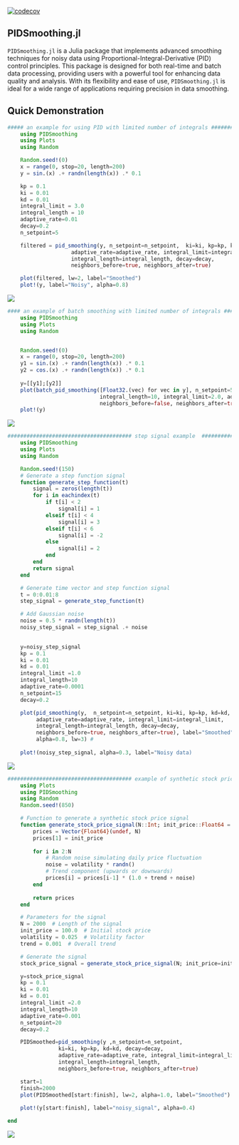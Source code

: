 [![codecov](https://codecov.io/gh/MortezaBabazadehShareh/PIDSmoothing.jl/graph/badge.svg?token=URVBMQ69J8)](https://codecov.io/gh/MortezaBabazadehShareh/PIDSmoothing.jl)

## PIDSmoothing.jl

`PIDSmoothing.jl` is a Julia package that implements advanced smoothing techniques for noisy data using Proportional-Integral-Derivative (PID) control principles. This package is designed for both real-time and batch data processing, providing users with a powerful tool for enhancing data quality and analysis. With its flexibility and ease of use, `PIDSmoothing.jl` is ideal for a wide range of applications requiring precision in data smoothing.

## Quick Demonstration

```julia
##### an example for using PID with limited number of integrals #############################
    using PIDSmoothing
    using Plots
    using Random

    Random.seed!(0)
    x = range(0, stop=20, length=200)
    y = sin.(x) .+ randn(length(x)) .* 0.1

    kp = 0.1
    ki = 0.01
    kd = 0.01
    integral_limit = 3.0
    integral_length = 10
    adaptive_rate=0.01
    decay=0.2
    n_setpoint=5

    filtered = pid_smoothing(y, n_setpoint=n_setpoint,  ki=ki, kp=kp, kd=kd,
                    adaptive_rate=adaptive_rate, integral_limit=integral_limit, 
                    integral_length=integral_length, decay=decay,
                    neighbors_before=true, neighbors_after=true)

    plot(filtered, lw=2, label="Smoothed")   
    plot!(y, label="Noisy", alpha=0.8)
```
![](PIDSmoothing1.png)
```julia
#### an example of batch smoothing with limited number of integrals ###########################
    using PIDSmoothing
    using Plots
    using Random


    Random.seed!(0)
    x = range(0, stop=20, length=200)
    y1 = sin.(x) .+ randn(length(x)) .* 0.1
    y2 = cos.(x) .+ randn(length(x)) .* 0.1
 
    y=[[y1];[y2]]
    plot(batch_pid_smoothing([Float32.(vec) for vec in y], n_setpoint=5, decay=0.2,
                             integral_length=10, integral_limit=2.0, adaptive_rate=0.001,
                             neighbors_before=false, neighbors_after=true), lw=2)
    plot!(y)
```
![](PIDSmoothing2.png)

```julia
####################################### step signal example  ##############################
    using PIDSmoothing
    using Plots
    using Random

    Random.seed!(150)
    # Generate a step function signal
    function generate_step_function(t)
        signal = zeros(length(t))
        for i in eachindex(t)
            if t[i] < 2
                signal[i] = 1
            elseif t[i] < 4
                signal[i] = 3
            elseif t[i] < 6
                signal[i] = -2
            else
                signal[i] = 2
            end
        end
        return signal
    end

    # Generate time vector and step function signal
    t = 0:0.01:8
    step_signal = generate_step_function(t)

    # Add Gaussian noise
    noise = 0.5 * randn(length(t))
    noisy_step_signal = step_signal .+ noise

    
    y=noisy_step_signal
    kp = 0.1
    ki = 0.01
    kd = 0.01
    integral_limit =1.0
    integral_length=10
    adaptive_rate=0.0001
    n_setpoint=15
    decay=0.2

    plot(pid_smoothing(y,  n_setpoint=n_setpoint, ki=ki, kp=kp, kd=kd,
         adaptive_rate=adaptive_rate, integral_limit=integral_limit, 
         integral_length=integral_length, decay=decay,
         neighbors_before=true, neighbors_after=true), label="Smoothed",
         alpha=0.8, lw=3) #
       
    plot!(noisy_step_signal, alpha=0.3, label="Noisy data)
```
![](PIDSmoothing3.png)
```julia
####################################### example of synthetic stock price signal ###################
    using Plots
    using PIDSmoothing
    using Random
    Random.seed!(850)

    # Function to generate a synthetic stock price signal
    function generate_stock_price_signal(N::Int; init_price::Float64 = 100.0, volatility::Float64 = 0.02, trend::Float64 = 0.001)
        prices = Vector{Float64}(undef, N)
        prices[1] = init_price
        
        for i in 2:N
            # Random noise simulating daily price fluctuation
            noise = volatility * randn()
            # Trend component (upwards or downwards)
            prices[i] = prices[i-1] * (1.0 + trend + noise)
        end
        
        return prices
    end

    # Parameters for the signal
    N = 2000  # Length of the signal
    init_price = 100.0  # Initial stock price
    volatility = 0.025  # Volatility factor
    trend = 0.001  # Overall trend

    # Generate the signal
    stock_price_signal = generate_stock_price_signal(N; init_price=init_price, volatility=volatility, trend=trend)

    y=stock_price_signal
    kp = 0.1
    ki = 0.01
    kd = 0.01
    integral_limit =2.0
    integral_length=10
    adaptive_rate=0.001
    n_setpoint=20
    decay=0.2

    PIDSmoothed=pid_smoothing(y ,n_setpoint=n_setpoint, 
                ki=ki, kp=kp, kd=kd, decay=decay,
                adaptive_rate=adaptive_rate, integral_limit=integral_limit, 
                integral_length=integral_length,
                neighbors_before=true, neighbors_after=true)

    start=1
    finish=2000
    plot(PIDSmoothed[start:finish], lw=2, alpha=1.0, label="Smoothed")
    
    plot!(y[start:finish], label="noisy_signal", alpha=0.4)       

end
```
![](PIDSmoothing4.png)

